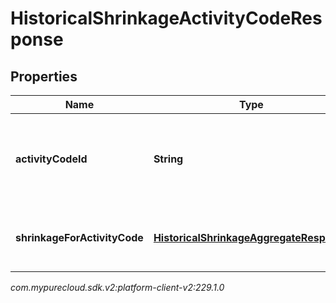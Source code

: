 # HistoricalShrinkageActivityCodeResponse


## Properties

| Name | Type | Description | Notes |
| ------------ | ------------- | ------------- | ------------- |
| **activityCodeId** | **String** | The ID of the activity code for which shrinkage data is provided |  [optional] |
| **shrinkageForActivityCode** | [**HistoricalShrinkageAggregateResponse**](HistoricalShrinkageAggregateResponse) | Aggregated shrinkage data for the activity code |  [optional] |




_com.mypurecloud.sdk.v2:platform-client-v2:229.1.0_
